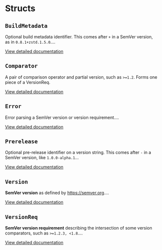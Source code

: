 # Structs

## `BuildMetadata`

Optional build metadata identifier. This comes after `+` in a SemVer version, as in `0.8.1+zstd.1.5.0`....

[View detailed documentation](struct_buildmetadata.md)

## `Comparator`

A pair of comparison operator and partial version, such as `>=1.2`. Forms one piece of a VersionReq.

[View detailed documentation](struct_comparator.md)

## `Error`

Error parsing a SemVer version or version requirement....

[View detailed documentation](struct_error.md)

## `Prerelease`

Optional pre-release identifier on a version string. This comes after `-` in a SemVer version, like `1.0.0-alpha.1`...

[View detailed documentation](struct_prerelease.md)

## `Version`

**SemVer version** as defined by <https://semver.org>....

[View detailed documentation](struct_version.md)

## `VersionReq`

**SemVer version requirement** describing the intersection of some version comparators, such as `>=1.2.3, <1.8`....

[View detailed documentation](struct_versionreq.md)

